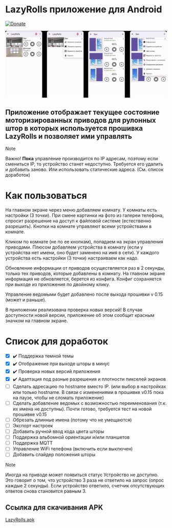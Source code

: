 # LazyRolls приложение для Android
[![Donate](https://img.shields.io/badge/donate-Yandex-red.svg)](https://yoomoney.ru/fundraise/b8GYBARCVRE.230309)

![all](https://github.com/samoswall/LazyRoll-Android-App/blob/master/LazyRollsApk.png)
## Приложение отображает текущее состояние моторизированных приводов для рулонных штор в которых используется прошивка LazyRolls и позволяет ими управлять

> [!NOTE]
> Важно! **Пока** управление производится по IP адресам, поэтому если смениться IP, то устройство станет недоступно.
> Требуется его удалить и добавить заново. Или использовать статические адреса. (См. список доработок)

# Как пользоваться
На главном экране через меню добавляем комнату. У комнаты есть настройки (3 точки).
При смене картинки на фото из галереи телефона, спросит разрешение на доступ к файловой системе (естественно разрешить).
Кнопки на комнате управляют всеми устройствами в комнате.

Кликом по комнате (не по ее кнопкам), попадаем на экран управления приводами.
Плюсом добавляем устройства в комнату (если у устройства нет имени, оно будет заменено на имя в сети).
У каждого устройства есть настройки (3 точки) настраиваем как надо.

Обновление информации от приводов осуществляется раз в 2 секунды, только тех приводов, которые добавлены в комнату. 
На главном экране информация не обновляется, берется из конфига. Конфиг сохраняется при выходе из приложения по двойному клику.

Управление ведомыми будет добавлено после выхода прошивки v 0.15 (может и раньше).

В приложении реализована проверка новых версий! В случае доступности новой версии, приложение об этом сообщит красным значком на главном экране. 

# Список для доработок

- [X] :heavy_check_mark: Поддержка темной темы
- [X] :heavy_check_mark: Отображение при выходе шторы в минус
- [X] :heavy_check_mark: Проверка новых версий приложения
- [X] :heavy_check_mark: Адаптация под разные разрешения и плотности пикселей экранов
- [ ] Сделать адресацию по hostname вместо IP. (или выбор в настройках или только hostname. В связи с изменениями в прошивке v0.15 пока на паузе, чтобы не сломать приложение)
- [ ] Сделать добавление ведомых с возможностью переименования (т.к. их имена не доступны). Почти готово, требуется тест на новой прошивке v0.15
- [ ] Обрезать длинные имена (потому что не умещаются)
- [ ] Экспорт настроек
- [ ] Добавить ручной ввод кода цвета шторы
- [ ] Поддержка альбомной ориентации и/или планшетов
- [ ] Поддержка MQTT
- [ ] Управление WiFi телефона (включить если выключен)
- [ ] Добавить слайдер положения шторы

> [!NOTE]
> Иногда на приводе может появиться статус Устройство не доступно.
> Это говорит о том, что устройство 3 раза не ответило на запрос (опрос каждые 2 секунды). Если устройство ответило, счетчик отсутствующих ответов снова становится равным 3.

## Ссылка для скачивания APK
[LazyRolls.apk](https://raw.githubusercontent.com/samoswall/LazyRoll-Android-App/master/LazyRolls.apk)
